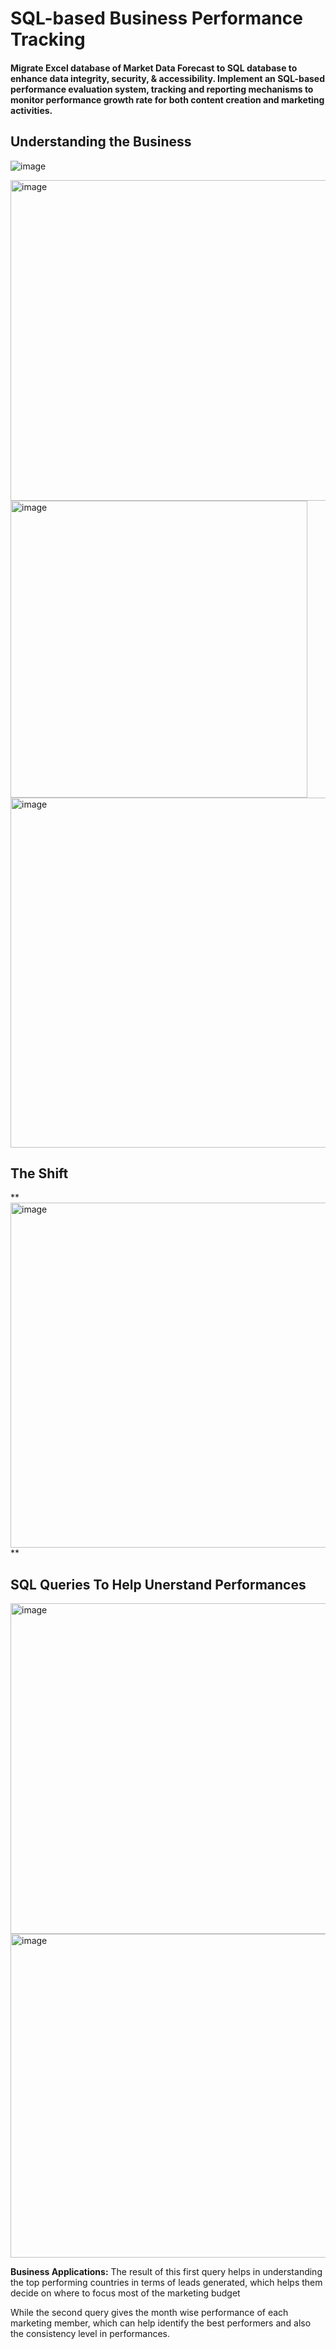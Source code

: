 # SQL-based Business Performance Tracking
####  Migrate Excel database of Market Data Forecast to SQL database to enhance data integrity, security, &amp; accessibility. Implement an SQL-based performance evaluation system, tracking and reporting mechanisms to monitor performance  growth rate for both content creation and marketing activities.

## Understanding the Business


![image](https://github.com/Pratyusha3Purdue/SQL-Based-Performance-Tracking/assets/141969918/f066130e-57a6-4254-b49f-fd7d7f7bf903)


<img width="513" alt="image" src="https://github.com/Pratyusha3Purdue/SQL-Based-Performance-Tracking/assets/141969918/c6065e2c-0333-44df-9b28-5dc40f19b0fc">



<img width="475" alt="image" src="https://github.com/Pratyusha3Purdue/SQL-basedTracking/assets/141969918/d70e7946-496a-4e42-8ab2-f82ff4d6c2b6">

<img width="560" alt="image" src="https://github.com/Pratyusha3Purdue/SQL-basedTracking/assets/141969918/1ca23da5-3aa5-4f91-96e2-4db5319d3857">

## The Shift

**<img width="552" alt="image" src="https://github.com/Pratyusha3Purdue/SQL-basedTracking/assets/141969918/103514db-7135-40bd-b50f-5aa264ec7c41">
**

## **SQL Queries To Help Unerstand Performances**


<img width="529" alt="image" src="https://github.com/Pratyusha3Purdue/SQL-basedTracking/assets/141969918/95138a9c-1f8e-41b8-a3c1-a7acc9378438">

<img width="518" alt="image" src="https://github.com/Pratyusha3Purdue/SQL-Based-Performance-Tracking/assets/141969918/a12741b6-61c5-4af7-b723-1b0fcc0f00b6">




**Business Applications:** The result of this first query helps in understanding the top performing countries in terms of leads generated, which helps them decide on where to focus most of the marketing budget

While the second query gives the month wise performance of each marketing member, which can help identify the best performers and also the consistency level in performances.
